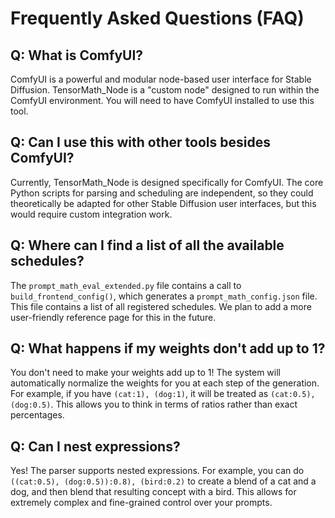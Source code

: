 # Frequently Asked Questions (FAQ)

## Q: What is ComfyUI?

ComfyUI is a powerful and modular node-based user interface for Stable Diffusion. TensorMath_Node is a "custom node" designed to run within the ComfyUI environment. You will need to have ComfyUI installed to use this tool.

## Q: Can I use this with other tools besides ComfyUI?

Currently, TensorMath_Node is designed specifically for ComfyUI. The core Python scripts for parsing and scheduling are independent, so they could theoretically be adapted for other Stable Diffusion user interfaces, but this would require custom integration work.

## Q: Where can I find a list of all the available schedules?

The `prompt_math_eval_extended.py` file contains a call to `build_frontend_config()`, which generates a `prompt_math_config.json` file. This file contains a list of all registered schedules. We plan to add a more user-friendly reference page for this in the future.

## Q: What happens if my weights don't add up to 1?

You don't need to make your weights add up to 1! The system will automatically normalize the weights for you at each step of the generation. For example, if you have `(cat:1), (dog:1)`, it will be treated as `(cat:0.5), (dog:0.5)`. This allows you to think in terms of ratios rather than exact percentages.

## Q: Can I nest expressions?

Yes! The parser supports nested expressions. For example, you can do `((cat:0.5), (dog:0.5)):0.8), (bird:0.2)` to create a blend of a cat and a dog, and then blend that resulting concept with a bird. This allows for extremely complex and fine-grained control over your prompts.
